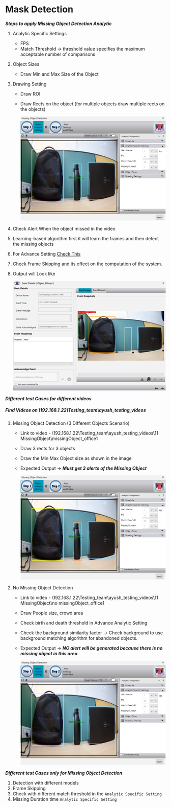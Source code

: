# **Mask Detection**
 
***Steps to apply Missing Object Detection Analytic***

1. Analytic Specific Settings
   - FPS
   - Match Threshold -> threshold value specifies the maximum acceptable number of comparisons
2. Object Sizes
   - Draw Min and Max Size of the Object
3. Drawing Setting
   - Draw ROI
   - Draw Rects on the object (for multiple objects draw multiple rects on the objects)

     ![image](https://github.com/ayushaggarwalI2V/Video-Analytics-Server/blob/main/11%20Missing%20Object%20Detection/images/missing%20object%20.png "Missing Object Detection")

5. Check Alert When the object missed in the video
6. Learning-based algorithm first it will learn the frames and then detect the missing objects
7. For Advance Setting [Check This](https://stackoverflowteams.com/c/i2v-systems/questions/132)
8. Check Frame Skipping and its effect on the computation of the system.
9. Output will Look like

     ![image](https://github.com/ayushaggarwalI2V/Video-Analytics-Server/blob/main/11%20Missing%20Object%20Detection/images/alert%20missing%20object.png "Missing Object Detection Output")

***Different test Cases for different videos***
##### Find Videos on _\\192.168.1.22\Testing_team\ayush_testing_videos_

1. Missing Object Detection (3 Different Objects Scenario)
   - Link to video - \\192.168.1.22\Testing_team\ayush_testing_videos\11 MissingObject\missingObject_office1
   - Draw 3 rects for 3 objects
   - Draw the Min Max Object size as shown in the image
   - Expected Output -> **_Must get 3 alerts of the Missing Object_**
     
     ![image](https://github.com/ayushaggarwalI2V/Video-Analytics-Server/blob/main/11%20Missing%20Object%20Detection/images/missing%20object%20.png "Missing Object Detection")

2. No Missing Object Detection
   - Link to video - \\192.168.1.22\Testing_team\ayush_testing_videos\11 MissingObject\no missingObject_office1
   - Draw People size, crowd area
   - Check birth and death threshold in Advance Analytic Setting
   - Check the background similarity factor -> Check background to use background matching algorithm for abandoned objects.
   - Expected Output -> **_NO alert will be generated because there is no missing object in this area_**
   
     ![image](https://github.com/ayushaggarwalI2V/Video-Analytics-Server/blob/main/11%20Missing%20Object%20Detection/images/missing%20object%20.png "Missing Object Detection")

***Different test Cases only for Missing Object Detection***

1. Detection with different models
2. Frame Skipping
3. Check with different match threshold in the `Analytic Specific Setting`
4. Missing Duration time `Analytic Specific Setting`
